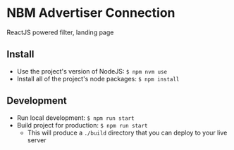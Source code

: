 # NBM Advertiser Connection
ReactJS powered filter, landing page

## Install
- Use the project's version of NodeJS: `$ npm nvm use`
- Install all of the project's node packages: `$ npm install`

## Development
- Run local development: `$ npm run start`
- Build project for production: `$ npm run start`
  - This will produce a `./build` directory that you can deploy to your live server